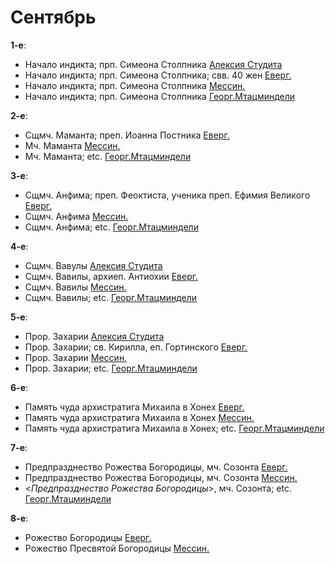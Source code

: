 
# Сентябрь

**1-е**: 
- Начало индикта; прп. Симеона Столпника [Алексия Студита](01_AST.ru.md)
- Начало индикта; прп. Симеона Столпника; свв. 40 жен [Еверг.](01_EUR.ru.md)
- Начало индикта; прп. Симеона Столпника [Мессин.](01_MES.ru.md)
- Начало индикта; прп. Симеона Столпника [Георг.Мтацминдели](01_GMT.ru.md)

**2-е**: 
- Сщмч. Маманта; преп. Иоанна Постника [Еверг.](02_EUR.ru.md)
- Мч. Маманта [Мессин.](02_MES.ru.md)
- Мч. Маманта; etc. [Георг.Мтацминдели](02_GMT.ru.md)

**3-е**: 
- Сщмч. Анфима; преп. Феоктиста, ученика преп. Ефимия Великого [Еверг.](03_EUR.ru.md)
- Сщмч. Анфима [Мессин.](03_MES.ru.md)
- Сщмч. Анфима; etc. [Георг.Мтацминдели](03_GMT.ru.md)

**4-е**: 
- Сщмч. Вавулы [Алексия Студита](04_AST.ru.md)
- Сщмч. Вавилы, архиеп. Антиохии [Еверг.](04_EUR.ru.md)
- Сщмч. Вавилы [Мессин.](04_MES.ru.md)
- Сщмч. Вавилы; etc. [Георг.Мтацминдели](04_GMT.ru.md)

**5-е**: 
- Прор. Захарии [Алексия Студита](05_AST.ru.md)
- Прор. Захарии; св. Кирилла, еп. Гортинского [Еверг.](05_EUR.ru.md)
- Прор. Захарии [Мессин.](05_MES.ru.md)
- Прор. Захарии; etc. [Георг.Мтацминдели](05_GMT.ru.md)

**6-е**: 
- Память чуда архистратига Михаила в Хонех [Еверг.](06_EUR.ru.md)
- Память чуда архистратига Михаила в Хонех [Мессин.](06_MES.ru.md)
- Память чуда архистратига Михаила в Хонех; etc. [Георг.Мтацминдели](06_GMT.ru.md)

**7-е**: 
- Предпразднество Рожества Богородицы, мч. Созонта [Еверг.](07_EUR.ru.md)
- Предпразднество Рожества Богородицы, мч. Созонта [Мессин.](07_MES.ru.md)
- <*Предпразднество Рожества Богородицы*>, мч. Созонта; etc. [Георг.Мтацминдели](07_GMT.ru.md)

**8-е**: 
- Рожество Богородицы [Еверг.](08_EUR.ru.md)
- Рожество Пресвятой Богородицы [Мессин.](08_MES.ru.md)

